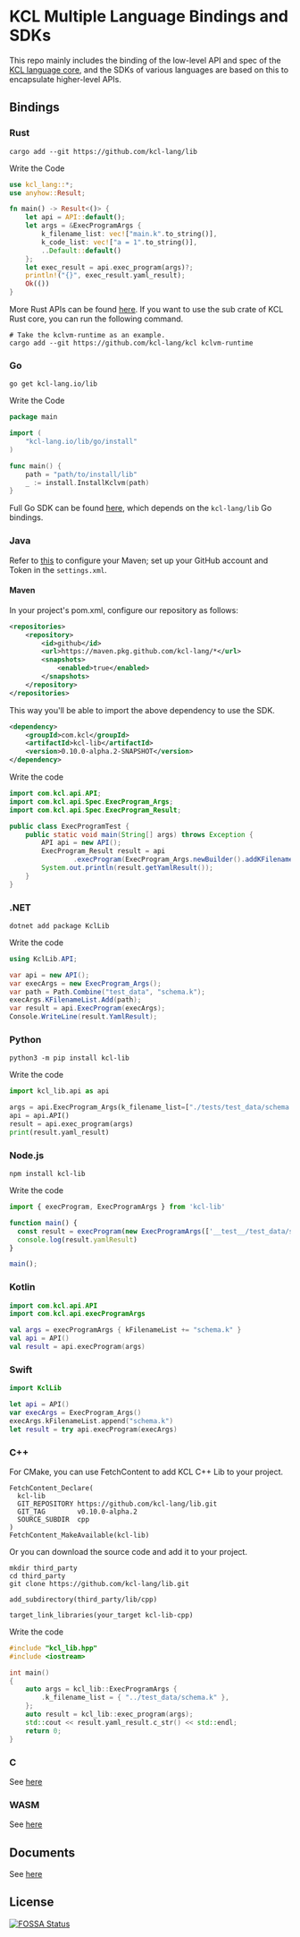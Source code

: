 # KCL Multiple Language Bindings and SDKs

This repo mainly includes the binding of the low-level API and spec of the [KCL language core](https://github.com/kcl-lang/kcl), and the SDKs of various languages are based on this to encapsulate higher-level APIs.

## Bindings

### Rust

```shell
cargo add --git https://github.com/kcl-lang/lib
```

Write the Code

```rust
use kcl_lang::*;
use anyhow::Result;

fn main() -> Result<()> {
    let api = API::default();
    let args = &ExecProgramArgs {
        k_filename_list: vec!["main.k".to_string()],
        k_code_list: vec!["a = 1".to_string()],
        ..Default::default()
    };
    let exec_result = api.exec_program(args)?;
    println!("{}", exec_result.yaml_result);
    Ok(())
}
```

More Rust APIs can be found [here](https://github.com/kcl-lang/kcl). If you want to use the sub crate of KCL Rust core, you can run the following command.

```shell
# Take the kclvm-runtime as an example.
cargo add --git https://github.com/kcl-lang/kcl kclvm-runtime
```

### Go

```shell
go get kcl-lang.io/lib
```

Write the Code

```go
package main

import (
	"kcl-lang.io/lib/go/install"
)

func main() {
    path = "path/to/install/lib"
    _ := install.InstallKclvm(path)
}
```

Full Go SDK can be found [here](https://github.com/kcl-lang/kcl-go), which depends on the `kcl-lang/lib` Go bindings.

### Java

Refer to [this](https://docs.github.com/en/packages/working-with-a-github-packages-registry/working-with-the-apache-maven-registry#authenticating-to-github-packages) to configure your Maven; set up your GitHub account and Token in the `settings.xml`.

#### Maven

In your project's pom.xml, configure our repository as follows:

```xml
<repositories>
    <repository>
        <id>github</id>
        <url>https://maven.pkg.github.com/kcl-lang/*</url>
        <snapshots>
            <enabled>true</enabled>
        </snapshots>
    </repository>
</repositories>
```

This way you'll be able to import the above dependency to use the SDK.

```xml
<dependency>
    <groupId>com.kcl</groupId>
    <artifactId>kcl-lib</artifactId>
    <version>0.10.0-alpha.2-SNAPSHOT</version>
</dependency>
```

Write the code

```java
import com.kcl.api.API;
import com.kcl.api.Spec.ExecProgram_Args;
import com.kcl.api.Spec.ExecProgram_Result;

public class ExecProgramTest {
    public static void main(String[] args) throws Exception {
        API api = new API();
        ExecProgram_Result result = api
                .execProgram(ExecProgram_Args.newBuilder().addKFilenameList("path/to/kcl.k").build());
        System.out.println(result.getYamlResult());
    }
}
```

### .NET

```shell
dotnet add package KclLib
```

Write the code

```cs
using KclLib.API;

var api = new API();
var execArgs = new ExecProgram_Args();
var path = Path.Combine("test_data", "schema.k");
execArgs.KFilenameList.Add(path);
var result = api.ExecProgram(execArgs);
Console.WriteLine(result.YamlResult);
```

### Python

```shell
python3 -m pip install kcl-lib
```

Write the code

```python
import kcl_lib.api as api

args = api.ExecProgram_Args(k_filename_list=["./tests/test_data/schema.k"])
api = api.API()
result = api.exec_program(args)
print(result.yaml_result)
```

### Node.js

```shell
npm install kcl-lib
```

Write the code

```ts
import { execProgram, ExecProgramArgs } from 'kcl-lib'

function main() {
  const result = execProgram(new ExecProgramArgs(['__test__/test_data/schema.k']))
  console.log(result.yamlResult)
}

main();
```

### Kotlin

```kotlin
import com.kcl.api.API
import com.kcl.api.execProgramArgs

val args = execProgramArgs { kFilenameList += "schema.k" }
val api = API()
val result = api.execProgram(args)
```

### Swift

```swift
import KclLib

let api = API()
var execArgs = ExecProgram_Args()
execArgs.kFilenameList.append("schema.k")
let result = try api.execProgram(execArgs)
```

### C++

For CMake, you can use FetchContent to add KCL C++ Lib to your project.

```shell
FetchContent_Declare(
  kcl-lib
  GIT_REPOSITORY https://github.com/kcl-lang/lib.git
  GIT_TAG        v0.10.0-alpha.2
  SOURCE_SUBDIR  cpp
)
FetchContent_MakeAvailable(kcl-lib)
```

Or you can download the source code and add it to your project.

```shell
mkdir third_party
cd third_party
git clone https://github.com/kcl-lang/lib.git
```

```shell
add_subdirectory(third_party/lib/cpp)
```

```shell
target_link_libraries(your_target kcl-lib-cpp)
```

Write the code

```cpp
#include "kcl_lib.hpp"
#include <iostream>

int main()
{
    auto args = kcl_lib::ExecProgramArgs {
        .k_filename_list = { "../test_data/schema.k" },
    };
    auto result = kcl_lib::exec_program(args);
    std::cout << result.yaml_result.c_str() << std::endl;
    return 0;
}
```

### C

See [here](./c/)

### WASM

See [here](./wasm/)

## Documents

See [here](https://www.kcl-lang.io/docs/reference/xlang-api/overview)

## License

[![FOSSA Status](https://app.fossa.com/api/projects/git%2Bgithub.com%2Fkcl-lang%2Flib.svg?type=large)](https://app.fossa.com/projects/git%2Bgithub.com%2Fkcl-lang%2Flib?ref=badge_large)
